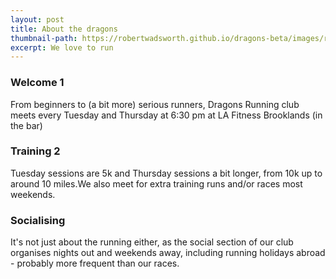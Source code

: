 ```yaml
---
layout: post
title: About the dragons
thumbnail-path: https://robertwadsworth.github.io/dragons-beta/images/runnerThree.png
excerpt: We love to run
---
```


### Welcome 1

From beginners to (a bit more) serious runners, Dragons Running club meets every Tuesday and Thursday at 6:30 pm at LA Fitness Brooklands (in the bar)

### Training 2

Tuesday sessions are 5k and Thursday sessions a bit longer, from 10k up to around 10 miles.We also meet for extra training runs and/or races most weekends.

### Socialising

It's not just about the running either, as the social section of our club organises nights out and weekends away, including running holidays abroad - probably more frequent than our races.
